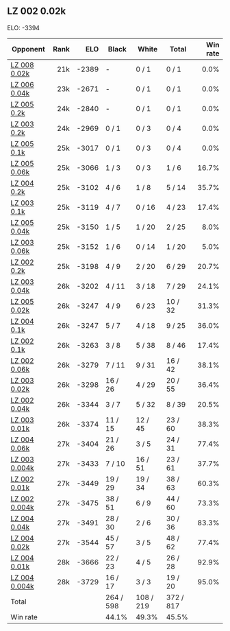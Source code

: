 ## LZ 002 0.02k ##

ELO: -3394

Opponent | Rank | ELO | Black | White | Total | Win rate
---------|-----:|----:|-------|-------|-------|-------:
[LZ 008 0.02k](LZ%20008%200.02k.md) | 21k | -2389 | - | 0 / 1 | 0 / 1 | 0.0%
[LZ 006 0.04k](LZ%20006%200.04k.md) | 23k | -2671 | - | 0 / 1 | 0 / 1 | 0.0%
[LZ 005 0.2k](LZ%20005%200.2k.md) | 24k | -2840 | - | 0 / 1 | 0 / 1 | 0.0%
[LZ 003 0.2k](LZ%20003%200.2k.md) | 24k | -2969 | 0 / 1 | 0 / 3 | 0 / 4 | 0.0%
[LZ 005 0.1k](LZ%20005%200.1k.md) | 25k | -3017 | 0 / 1 | 0 / 3 | 0 / 4 | 0.0%
[LZ 005 0.06k](LZ%20005%200.06k.md) | 25k | -3066 | 1 / 3 | 0 / 3 | 1 / 6 | 16.7%
[LZ 004 0.2k](LZ%20004%200.2k.md) | 25k | -3102 | 4 / 6 | 1 / 8 | 5 / 14 | 35.7%
[LZ 003 0.1k](LZ%20003%200.1k.md) | 25k | -3119 | 4 / 7 | 0 / 16 | 4 / 23 | 17.4%
[LZ 005 0.04k](LZ%20005%200.04k.md) | 25k | -3150 | 1 / 5 | 1 / 20 | 2 / 25 | 8.0%
[LZ 003 0.06k](LZ%20003%200.06k.md) | 25k | -3152 | 1 / 6 | 0 / 14 | 1 / 20 | 5.0%
[LZ 002 0.2k](LZ%20002%200.2k.md) | 25k | -3198 | 4 / 9 | 2 / 20 | 6 / 29 | 20.7%
[LZ 003 0.04k](LZ%20003%200.04k.md) | 26k | -3202 | 4 / 11 | 3 / 18 | 7 / 29 | 24.1%
[LZ 005 0.02k](LZ%20005%200.02k.md) | 26k | -3247 | 4 / 9 | 6 / 23 | 10 / 32 | 31.3%
[LZ 004 0.1k](LZ%20004%200.1k.md) | 26k | -3247 | 5 / 7 | 4 / 18 | 9 / 25 | 36.0%
[LZ 002 0.1k](LZ%20002%200.1k.md) | 26k | -3263 | 3 / 8 | 5 / 38 | 8 / 46 | 17.4%
[LZ 002 0.06k](LZ%20002%200.06k.md) | 26k | -3279 | 7 / 11 | 9 / 31 | 16 / 42 | 38.1%
[LZ 003 0.02k](LZ%20003%200.02k.md) | 26k | -3298 | 16 / 26 | 4 / 29 | 20 / 55 | 36.4%
[LZ 002 0.04k](LZ%20002%200.04k.md) | 26k | -3344 | 3 / 7 | 5 / 32 | 8 / 39 | 20.5%
[LZ 003 0.01k](LZ%20003%200.01k.md) | 26k | -3374 | 11 / 15 | 12 / 45 | 23 / 60 | 38.3%
[LZ 004 0.06k](LZ%20004%200.06k.md) | 27k | -3404 | 21 / 26 | 3 / 5 | 24 / 31 | 77.4%
[LZ 003 0.004k](LZ%20003%200.004k.md) | 27k | -3433 | 7 / 10 | 16 / 51 | 23 / 61 | 37.7%
[LZ 002 0.01k](LZ%20002%200.01k.md) | 27k | -3449 | 19 / 29 | 19 / 34 | 38 / 63 | 60.3%
[LZ 002 0.004k](LZ%20002%200.004k.md) | 27k | -3475 | 38 / 51 | 6 / 9 | 44 / 60 | 73.3%
[LZ 004 0.04k](LZ%20004%200.04k.md) | 27k | -3491 | 28 / 30 | 2 / 6 | 30 / 36 | 83.3%
[LZ 004 0.02k](LZ%20004%200.02k.md) | 27k | -3544 | 45 / 57 | 3 / 5 | 48 / 62 | 77.4%
[LZ 004 0.01k](LZ%20004%200.01k.md) | 28k | -3666 | 22 / 23 | 4 / 5 | 26 / 28 | 92.9%
[LZ 004 0.004k](LZ%20004%200.004k.md) | 28k | -3729 | 16 / 17 | 3 / 3 | 19 / 20 | 95.0%
Total | | | 264 / 598 | 108 / 219 | 372 / 817 | 
Win rate| | | 44.1% | 49.3% | 45.5% | 
